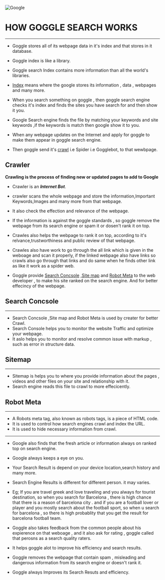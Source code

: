 

![Google](https://assets.stickpng.com/images/580b57fcd9996e24bc43c51f.png)



# HOW GOGGLE SEARCH WORKS
------------------------
* Goggle stores all of its webpage data in it's index and that stores in it database.

* Goggle index is like a library.
* Goggle search Index contains more information than all the world's libraries. 
* [Index](https://support.google.com/programmable-search/answer/4513925?hl=en#:~:text=The%20Google%20index%20is%20similar,and%20updates%20the%20Google%20index.) means where the google stores its information , data , webpages and many more.
* When you search something on goggle , then goggle search engine checks it's index and finds the sites you have search for and then show it you.
* Google Search engine finds the file by matching your keywords and site keywords ,if the keywords is match then google show it to you.

* When any webpage updates on the Internet and apply for goggle to make them appear in goggle search engine.
* Then goggle send it's [crawl](https://support.google.com/webmasters/answer/7646114?hl=en#:~:text=Crawling%20is%20the%20process%20of,(but%20closely%20related)%20actions.) i.e Spider i.e Gogglebot, to that wewbpage.

## Crawler

**Crawling is the process of finding new or updated pages to add to Google**

* Crawler is an ***Internet Bot***.

* crawler scans the whole webpage and store the information,Important Keywords,Images and many more from that webpage.
* It also check the effection and relevance of the webpage.
* If the information is against the goggle standards , so goggle remove the webpage from its search engine or spam it or dosen't rank it on top.
* Crawles also helps the webpage to rank it on top, according  to  it's relvance,trustworthiness and public review of that webpage.
* Crawles also have work to  go through the all link which is given in the weboage and scan it properly, if the linked webpage also have links so crawls also go through that links and 
do same when he finds other link as like it work as a spider web.

* Goggle provide [Search Concsole](https://support.google.com/webmasters/answer/9128668?hl=en) ,[Site map](https://developers.google.com/search/docs/crawling-indexing/sitemaps/overview) and [Robot Meta](https://www.semrush.com/blog/robots-meta/) to the web developer , to make his site ranked on the search engine. And for better effecincy of the webpage.

## Search Concsole
----------------
- Search Concsole ,Site map and Robot Meta is used by creater for better Crawl.
- Search Console helps you to monitor the website Traffic and optimize your webpage.
- It aslo helps you to monitor and resolve common issue with markup , such as error in structure data.

## Sitemap
----------

- Sitemap is helps you to where you provide information about the pages , videos and other files on your site and relationship with it. 
- Search engine reads this file to crawl to more effecicently.

## Robot Meta 
-------------

- A Robots meta tag, also known as robots tags, is a piece of HTML code.
- It is used to control how search engines crawl and index the URL.
- It is used to hide necessary information from crawl.

----------------------------
* Google also finds that the fresh article or information always on ranked top on search engine.
* Google always keeps a eye on you.
* Your Search Result is depend on your device location,search history and many more.
* Search Engine Results is different for different person. it may varies.
* Eg;
     If you are travel greek and love traveling and you  always for tourist destination, so when you search for Barcelona , there is high chance that there is a reason of barcelona city .
	and if you are a football lover or player and you mostly search about the football sport, so when u search for barcelona , so there is high probablity that you get the result for 
	barcelona football team.

* Goggle also takes feedback  from the common people about his expierence on that weboage , and it also ask for rating , goggle called that perosns as a search quality raters. 
* It helps goggle alot to improve his efficiency and search results.

* Goggle removes the webpage that contain spam , misleading and dangerous information from its search engine or doesn't rank it.

* Goggle always Improves its Search Resuts and efficiency.

